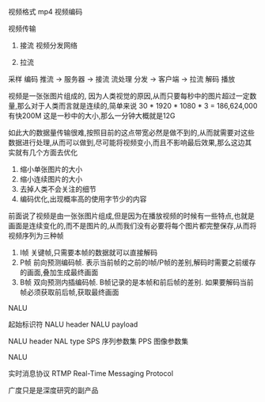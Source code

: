 视频格式 mp4
视频编码

视频传输
1. 接流
视频分发网络

2. 拉流



采样 编码 推流 -> 服务器 -> 接流 流处理 分发 -> 客户端 -> 拉流 解码 播放

视频是一张张图片组成的, 因为人类视觉的原因,从而只要每秒中的图片超过一定数量,那么对于人类而言就是连续的,简单来说 30 * 1920 * 1080 * 3 = 186,624,000 有快200M 这是一秒中的大小,那么一分钟大概就是12G

如此大的数据量传输很难,按照目前的这点带宽必然是做不到的,从而就需要对这些数据进行处理,从而可以做到,尽可能将视频变小,而且不影响最后效果,那么这边其实就有几个方面去优化

1. 缩小单张图片的大小
2. 缩小连续图片的大小
3. 去掉人类不会关注的细节
4. 编码优化,出现概率高的使用字节少的内容



前面说了视频是由一张张图片组成,但是因为在播放视频的时候有一些特点,也就是画面是连续变化的,而不是图片的,从而我们没有必要将每个图片都完整保存,从而将视频序列为三种帧

1. I帧
关键帧,只需要本帧的数据就可以直接解码
2. P帧
前向预测编码帧. 表示当前帧的之前的I帧/P帧的差别,解码时需要之前缓存的画面,叠加生成最终画面
3. B帧
双向预测内插编码帧. B帧记录的是本帧和前后帧的差别. 如果要解码当前帧必须获取前后帧,获取最终画面


NALU

起始标识符
NALU header
NALU payload


NALU header
NAL type
SPS 序列参数集
PPS 图像参数集


NALU


实时消息协议
RTMP Real-Time Messaging Protocol



广度只是是深度研究的副产品

